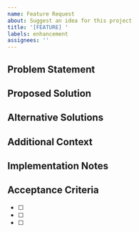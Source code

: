 ```yaml
---
name: Feature Request
about: Suggest an idea for this project
title: '[FEATURE] '
labels: enhancement
assignees: ''
---
```


## Problem Statement
<!-- Describe the problem you're trying to solve -->

## Proposed Solution
<!-- Describe the solution you'd like -->

## Alternative Solutions
<!-- Describe any alternative solutions you've considered -->

## Additional Context
<!-- Add any other context about the feature request here -->

## Implementation Notes
<!-- Any thoughts on how this could be implemented -->

## Acceptance Criteria
<!-- List the requirements that would make this feature complete -->
- [ ] <!-- Requirement 1 -->
- [ ] <!-- Requirement 2 -->
- [ ] <!-- Requirement 3 --> 